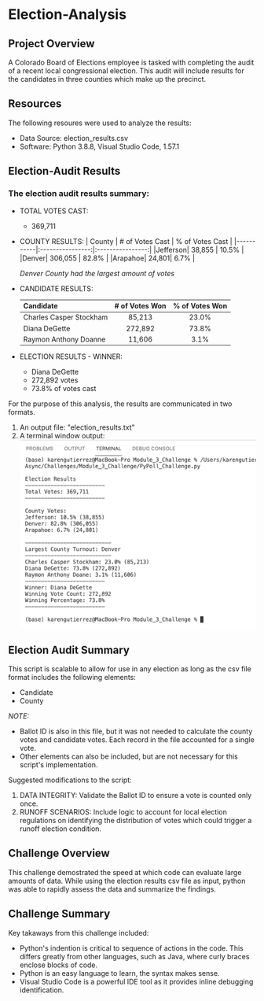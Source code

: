 # Election-Analysis

## Project Overview
A Colorado Board of Elections employee is tasked with completing the audit of a recent local congressional election. This audit will include results for the candidates in three counties which make up the precinct. 

## Resources
The following resoures were used to analyze the results:
- Data Source: election_results.csv
- Software: Python 3.8.8, Visual Studio Code, 1.57.1

## Election-Audit Results
### The election audit results summary:
- TOTAL VOTES CAST: 
  - 369,711
- COUNTY RESULTS: 
  | County | # of Votes Cast | % of Votes Cast |
  |-----------|:----------------:|:----------------:|
  |Jefferson| 38,855 | 10.5% |
  |Denver| 306,055 | 82.8% |
  |Arapahoe| 24,801| 6.7% |
  
  *Denver County had the largest amount of votes*

- CANDIDATE RESULTS:

  | Candidate | # of Votes Won | % of Votes Won |
  |-----------|:----------------:|:----------------:|
  |Charles Casper Stockham| 85,213 | 23.0% |
  |Diana DeGette| 272,892 | 73.8% |
  |Raymon Anthony Doanne| 11,606 | 3.1% |

- ELECTION RESULTS - WINNER:
    - Diana DeGette
    - 272,892 votes
    - 73.8% of votes cast

For the purpose of this analysis, the results are communicated in two formats.
1. An output file: "election_results.txt"
2. A terminal window output:
![Mod_3_Challenge_Election_Results_Term_Output.png](Resources/Mod_3_Challenge_Election_Results_Term_Output.png)

## Election Audit Summary

This script is scalable to allow for use in any election as long as the csv file format includes the following elements:
  * Candidate
  * County

  *NOTE:*
  * Ballot ID is also in this file, but it was not needed to calculate the county votes and candidate votes. Each record in the file accounted for a single vote.
  * Other elements can also be included, but are not necessary for this script's implementation.

Suggested modifications to the script:
1. DATA INTEGRITY: Validate the Ballot ID to ensure a vote is counted only once. 
2. RUNOFF SCENARIOS: Include logic to account for local election regulations on identifying the distribution of votes which could trigger a runoff election condition.

## Challenge Overview
This challenge demostrated the speed at which code can evaluate large amounts of data. While using the election results csv file as input, python was able to rapidly assess the data and summarize the findings. 

## Challenge Summary
Key takaways from this challenge included:
* Python's indention is critical to sequence of actions in the code. This differs greatly from other languages, such as Java, where curly braces enclose blocks of code.
* Python is an easy language to learn, the syntax makes sense.
* Visual Studio Code is a powerful IDE tool as it provides inline debugging identification.
